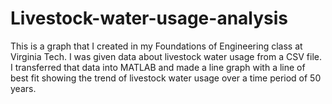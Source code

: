 # Livestock-water-usage-analysis
This is a graph that I created in my Foundations of Engineering class at Virginia Tech.  I was given data about livestock water usage from a CSV file. I transferred that data into MATLAB and made a line graph with a line of best fit showing the trend of livestock water usage over a time period of 50 years.
